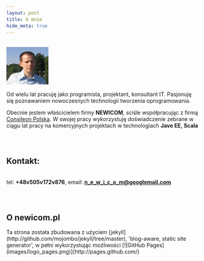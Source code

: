 ```yaml
---
layout: post
title: O mnie
hide_meta: true
---
```

<p>
<br />
<img src="/images/pawel_kaczor.png" alt="foto" class="foto"/>
</p>
Od wielu lat pracuję jako programista, projektant, konsultant IT. Pasjonuję się poznawaniem nowoczesnych technologii tworzenia oprogramowania.

Obecnie jestem właścicielem firmy **NEWICOM**, sciśle współpracując z firmą <a href="http://www.consileon.pl">Consileon Polska</a>. W swojej pracy wykorzystuję doświadczenie zebrane w ciągu lat pracy na komercyjnych projektach w technologiach **Jave EE, Scala**

<h2 style="padding-top:2em;" class="green">Kontakt:</h2>
<p>
<br />
tel: <strong>+48v505v172v876</strong>, 
email: <a href="mailto:n_e_w_i_c_o_m@googlemail.com"><strong>n_e_w_i_c_o_m@googlemail.com</strong></a>
</p>


<h2 style="padding-top:2em;" class="green">O newicom.pl</h2>
Ta strona została zbudowana z użyciem [jekyll](http://github.com/mojombo/jekyll/tree/master),  
'blog-aware, static site generator', w pełni wykorzystując możliwości [![GitHub Pages](images/logo_pages.png)](http://pages.github.com/)


